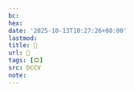 ```yaml
---
bc:
hex:
date: '2025-10-13T10:27:26+08:00'
lastmod:
title: 􁘁
url: 􁘁
tags: [臣]
src: DCCV
note:
---
```

